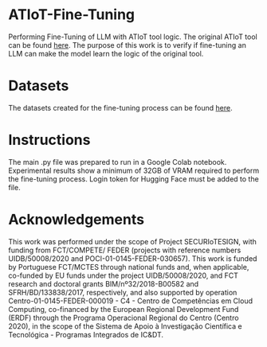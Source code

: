 # ATIoT-Fine-Tuning
Performing Fine-Tuning of LLM with ATIoT tool logic. The original ATIoT tool can be found [here](https://github.com/Inthen/ATIoT). The purpose of this work is to verify if fine-tuning an LLM can make the model learn the logic of the original tool. 

# Datasets
The datasets created for the fine-tuning process can be found [here](https://huggingface.co/datasets/Inthen/ATIoT).

# Instructions
The main .py file was prepared to run in a Google Colab notebook. Experimental results show a minimum of 32GB of VRAM required to perform the fine-tuning process. Login token for Hugging Face must be added to the file.

# Acknowledgements

This work was performed under the scope of Project SECURIoTESIGN, with funding from FCT/COMPETE/ FEDER (projects with reference numbers UIDB/50008/2020 and POCI-01-0145-FEDER-030657). This work is funded by Portuguese FCT/MCTES through national funds and, when applicable, co-funded by EU funds under the project UIDB/50008/2020, and FCT research and doctoral grants BIM/nº32/2018-B00582 and SFRH/BD/133838/2017, respectively, and also supported by operation Centro-01-0145-FEDER-000019 - C4 - Centro de Competências em Cloud Computing, co-financed by the European Regional Development Fund (ERDF) through the Programa Operacional Regional do Centro (Centro 2020), in the scope of the Sistema de Apoio à Investigação Científica e Tecnológica - Programas Integrados de IC&DT.
